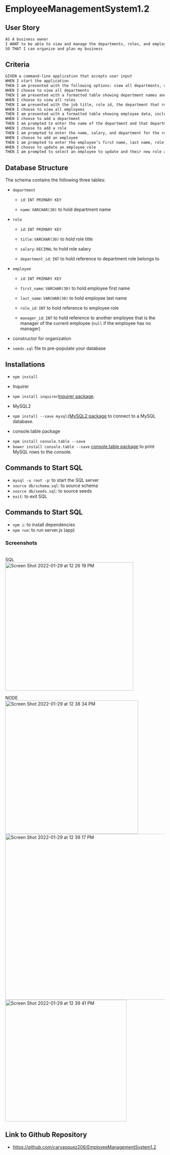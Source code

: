 # EmployeeManagementSystem1.2

## User Story

```md
AS A business owner
I WANT to be able to view and manage the departments, roles, and employees in my company
SO THAT I can organize and plan my business
```

## Criteria

```md
GIVEN a command-line application that accepts user input
WHEN I start the application
THEN I am presented with the following options: view all departments, view all roles, view all employees, add a department, add a role, add an employee, and update an employee role
WHEN I choose to view all departments
THEN I am presented with a formatted table showing department names and department ids
WHEN I choose to view all roles
THEN I am presented with the job title, role id, the department that role belongs to, and the salary for that role
WHEN I choose to view all employees
THEN I am presented with a formatted table showing employee data, including employee ids, first names, last names, job titles, departments, salaries, and managers that the employees report to
WHEN I choose to add a department
THEN I am prompted to enter the name of the department and that department is added to the database
WHEN I choose to add a role
THEN I am prompted to enter the name, salary, and department for the role and that role is added to the database
WHEN I choose to add an employee
THEN I am prompted to enter the employee’s first name, last name, role, and manager, and that employee is added to the database
WHEN I choose to update an employee role
THEN I am prompted to select an employee to update and their new role and this information is updated in the database 
```
## Database Structure 
The schema contains the following three tables:

* `department`

    * `id`: `INT PRIMARY KEY`

    * `name`: `VARCHAR(30)` to hold department name

* `role`

    * `id`: `INT PRIMARY KEY`

    * `title`: `VARCHAR(30)` to hold role title

    * `salary`: `DECIMAL` to hold role salary

    * `department_id`: `INT` to hold reference to department role belongs to

* `employee`

    * `id`: `INT PRIMARY KEY`

    * `first_name`: `VARCHAR(30)` to hold employee first name

    * `last_name`: `VARCHAR(30)` to hold employee last name

    * `role_id`: `INT` to hold reference to employee role

    * `manager_id`: `INT` to hold reference to another employee that is the manager of the current employee (`null` if the employee has no manager)

* constructor for organization
* `seeds.sql` file to pre-populate your database

## Installations
- `npm install`
* Inquirer 
- `npm install inquirer`[Inquirer package](https://www.npmjs.com/package/inquirer).
* MySQL2 
- `npm install --save mysql2`[MySQL2 package](https://www.npmjs.com/package/mysql2) to connect to a MySQL database.
* console.table package
- `npm install console.table --save`
- `bower install console.table --save` [console.table package](https://www.npmjs.com/package/console.table) to print MySQL rows to the console.

## Commands to Start SQL
- `mysql -u root -p`: to start the SQL server
- `source db/schema.sql`: to source schema
- `source db/seeds.sql`: to source seeds
- `exit`: to exit SQL

## Commands to Start SQL
- `npm i`: to install dependencies
- `npm run`: to run server.js (app)

### Screenshots
<br>
SQL

<br>
<img width="404" alt="Screen Shot 2022-01-29 at 12 26 19 PM" src="https://user-images.githubusercontent.com/63617482/151677014-42ebabab-8dc8-4d10-8091-08f31f53021f.png">
<br>

NODE
<br>
<img width="420" alt="Screen Shot 2022-01-29 at 12 38 34 PM" src="https://user-images.githubusercontent.com/63617482/151677010-d583d6f7-90a3-4bda-ad7d-699e80ba2598.png">
<br>
<img width="522" alt="Screen Shot 2022-01-29 at 12 39 17 PM" src="https://user-images.githubusercontent.com/63617482/151676957-c9f8985c-4deb-4ab2-bfbf-8bd2ee5400c7.png">
<br>
<img width="383" alt="Screen Shot 2022-01-29 at 12 39 41 PM" src="https://user-images.githubusercontent.com/63617482/151677019-38ad8f82-1158-44bf-ad40-72629bb68c2f.png">
<br>






## Link to Github Repository
- https://github.com/carvasquez206/EmployeeManagementSystem1.2

